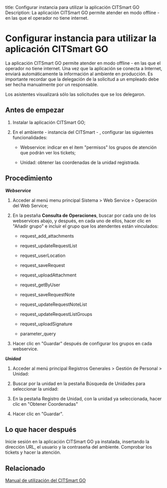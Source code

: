 title: Configurar instancia para utilizar la aplicación CITSmart GO
Description: La aplicación CITSmart GO permite atender en modo offline - en las que el operador no tiene internet.
# Configurar instancia para utilizar la aplicación CITSmart GO

La aplicación CITSmart GO permite atender en modo offline - en las que el
operador no tiene internet. Una vez que la aplicación se conecta a Internet,
enviará automáticamente la información al ambiente en producción. Es importante
recordar que la delegación de la solicitud a un empleado debe ser hecha
manualmente por un responsable.

Los asistentes visualizará sólo las solicitudes que se los delegaron.

Antes de empezar
--------------------

1.  Instalar la aplicación CITSmart GO;

2.  En el ambiente - instancia del CITSmart - , configurar las siguientes
    funcionalidades:

    -   Webservice: indicar en el ítem "permisos" los grupos de atención que podrán
      ver los tickets;

    -   Unidad: obtener las coordenadas de la unidad registrada.

Procedimiento
-----------------

***Webservice***

1.  Acceder al menú menu principal Sistema \> Web Service \> Operación del Web
    Service;

2.  En la pestaña **Consulta de Operaciones**, buscar por cada uno de los
    webservices abajo, y después, en cada uno de ellos, hacer clic en "Añadir
    grupo" e incluir el grupo que los atendentes están vinculados:

    -   request_add_attachments

    -   request_updateRequestList

    -   request_userLocation

    -   request_saveRequest

    -   request_uploadAttachment

    -   request_getByUser
    
    -   request_saveRequestNote
    
    -   request_updateRequestNoteList
    
    -   request_updateRequestListGroups
    
    -   request_uploadSignature
    
    -   parameter_query

3.  Hacer clic en "Guardar" después de configurar los grupos en cada webservice.

***Unidad***

1.  Acceder al menú principal Registros Generales \> Gestión de Personal \>
    Unidad:

2.  Buscar por la unidad en la pestaña Búsqueda de Unidades para seleccionar la
    unidad:

3.  En la pestaña Registro de Unidad, con la unidad ya seleccionada, hacer clic
    en "Obtener Coordenadas"

4.  Hacer clic en "Guardar".

Lo que hacer después
----------

Inicie sesión en la aplicación CITSmart GO ya instalada, insertando la dirección
URL, el usuario y la contraseña del ambiente. Comprobar los tickets y hacer la
atención.


Relacionado
-----------

[Manual de utilización del CITSmart GO](/es-es/citsmart-platform-9/additional-features/mobile-and-field-service/apps/citsmart-field-service-manual.html)

<!-- !!! tip "About"

    <b>Product/Version:</b> CITSmart | 8.00 &nbsp;&nbsp;
    <b>Updated:</b>01/25/2021 – Anna Martins
